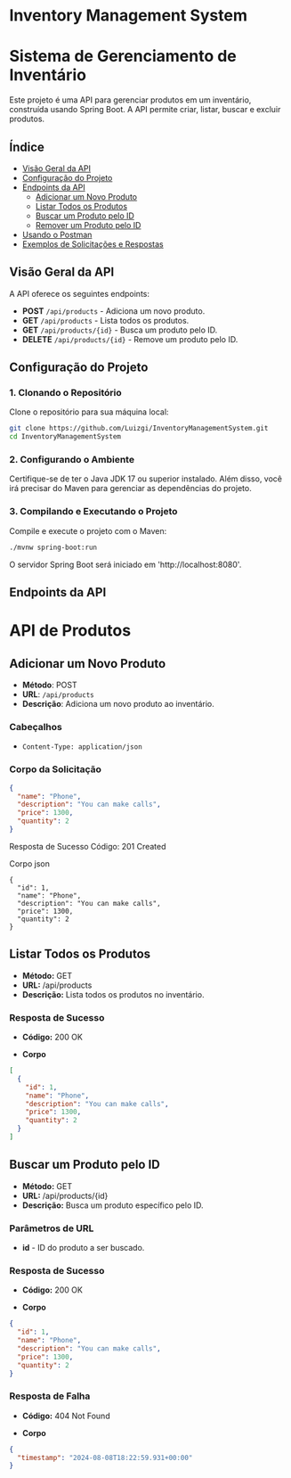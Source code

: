 # Inventory Management System

# Sistema de Gerenciamento de Inventário

Este projeto é uma API para gerenciar produtos em um inventário, construída usando Spring Boot. A API permite criar, listar, buscar e excluir produtos.

## Índice

- [Visão Geral da API](#visão-geral-da-api)
- [Configuração do Projeto](#configuração-do-projeto)
- [Endpoints da API](#endpoints-da-api)
  - [Adicionar um Novo Produto](#adicionar-um-novo-produto)
  - [Listar Todos os Produtos](#listar-todos-os-produtos)
  - [Buscar um Produto pelo ID](#buscar-um-produto-pelo-id)
  - [Remover um Produto pelo ID](#remover-um-produto-pelo-id)
- [Usando o Postman](#usando-o-postman)
- [Exemplos de Solicitações e Respostas](#exemplos-de-solicitações-e-respostas)

## Visão Geral da API

A API oferece os seguintes endpoints:

- **POST** `/api/products` - Adiciona um novo produto.
- **GET** `/api/products` - Lista todos os produtos.
- **GET** `/api/products/{id}` - Busca um produto pelo ID.
- **DELETE** `/api/products/{id}` - Remove um produto pelo ID.

## Configuração do Projeto

### 1. Clonando o Repositório

Clone o repositório para sua máquina local:

```bash
git clone https://github.com/Luizgi/InventoryManagementSystem.git
cd InventoryManagementSystem
```

### 2. Configurando o Ambiente
Certifique-se de ter o Java JDK 17 ou superior instalado. Além disso, 
você irá precisar do Maven para gerenciar as dependências do projeto.

### 3. Compilando e Executando o Projeto
Compile e execute o projeto com o Maven:

```bash
./mvnw spring-boot:run
```
O servidor Spring Boot será iniciado em 'http://localhost:8080'.

## Endpoints da API

# API de Produtos

## Adicionar um Novo Produto

- **Método**: POST
- **URL**: `/api/products`
- **Descrição**: Adiciona um novo produto ao inventário.

### Cabeçalhos

- `Content-Type: application/json`

### Corpo da Solicitação

```json
{
  "name": "Phone",
  "description": "You can make calls",
  "price": 1300,
  "quantity": 2
}
```

Resposta de Sucesso
Código: 201 Created

Corpo
json
```
{
  "id": 1,
  "name": "Phone",
  "description": "You can make calls",
  "price": 1300,
  "quantity": 2
}
```

## Listar Todos os Produtos

- **Método:** GET
- **URL:** /api/products
- **Descrição:** Lista todos os produtos no inventário.

### Resposta de Sucesso

- **Código:** 200 OK

- **Corpo**
```json
[
  {
    "id": 1,
    "name": "Phone",
    "description": "You can make calls",
    "price": 1300,
    "quantity": 2
  }
]
```

## Buscar um Produto pelo ID

- **Método:** GET
- **URL:** /api/products/{id}
- **Descrição:** Busca um produto específico pelo ID.

### Parâmetros de URL

- **id** - ID do produto a ser buscado.

### Resposta de Sucesso

- **Código:** 200 OK

- **Corpo**
```json
{
  "id": 1,
  "name": "Phone",
  "description": "You can make calls",
  "price": 1300,
  "quantity": 2
}
```

### Resposta de Falha

- **Código:** 404 Not Found

- **Corpo**
```json
{
  "timestamp": "2024-08-08T18:22:59.931+00:00"
}
```

